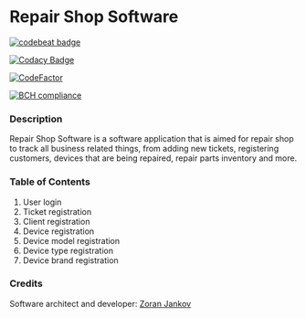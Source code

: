 # Repair Shop Software

[![codebeat badge](https://codebeat.co/badges/6b5eaa9c-c938-443d-8cf0-85e36b0b54c8)](https://codebeat.co/projects/github-com-emperorzoran-repair-shop-software-master)   

[![Codacy Badge](https://api.codacy.com/project/badge/Grade/465f86a099924d34b328f5a67aa23402)](https://www.codacy.com/manual/zoran.jankov.87/Repair-Shop-Software?utm_source=github.com&amp;utm_medium=referral&amp;utm_content=EmperorZoran/Repair-Shop-Software&amp;utm_campaign=Badge_Grade)   

[![CodeFactor](https://www.codefactor.io/repository/github/emperorzoran/repair-shop-software/badge)](https://www.codefactor.io/repository/github/emperorzoran/repair-shop-software)   

[![BCH compliance](https://bettercodehub.com/edge/badge/EmperorZoran/Repair-Shop-Software?branch=master)](https://bettercodehub.com/)

### Description

Repair Shop Software is a software application that is aimed for repair shop to track all business related things, from adding new tickets, registering customers, devices that are being repaired, repair parts inventory and more.

### Table of Contents

1. User login
2. Ticket registration
3. Client registration
4. Device registration
5. Device model registration
6. Device type registration
7. Device brand registration

### Credits
Software architect and developer:  [Zoran Jankov](https://www.linkedin.com/in/zoran-jankov-b1054b196/)
